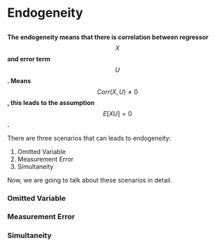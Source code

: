 # Endogeneity



##

**The endogeneity means that there is correlation between regressor** $$X$$ **and error term** $$U$$**. Means** $$Corr(X,U) \neq 0$$**, this leads to the assumption** $$E[X U]=0$$**.**

There are three scenarios that can leads to endogeneity:

1. Omitted Variable
2. Measurement Error
3. Simultaneity

Now, we are going to talk about these scenarios in detail.

### Omitted Variable



### Measurement Error



### Simultaneity





